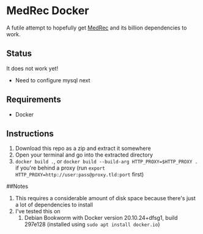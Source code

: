 # MedRec Docker
A futile attempt to hopefully get [MedRec](https://github.com/mitmedialab/medrec) and its billion dependencies to work.

## Status
It does not work yet!
* Need to configure mysql next

## Requirements
* Docker

## Instructions
1. Download this repo as a zip and extract it somewhere
2. Open your terminal and go into the extracted directory
3. `docker build .`, or `docker build --build-arg HTTP_PROXY=$HTTP_PROXY .` if you're behind a proxy (run `export HTTP_PROXY=http://user:pass@proxy.tld:port` first)

##Notes
1. This requires a considerable amount of disk space because there's just a lot of dependencies to install
2. I've tested this on
    1. Debian Bookworm with Docker version 20.10.24+dfsg1, build 297e128 (installed using `sudo apt install docker.io`)


